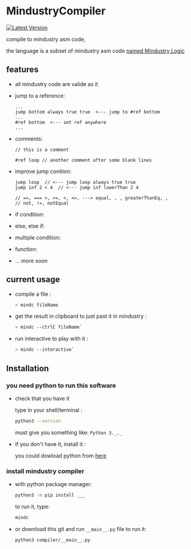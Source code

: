 
# MindustryCompiler

[![Latest Version](https://img.shields.io/pypi/v/PyBoa.svg)](https://pypi.python.org/pypi/MindustryCompiler/)

compile to mindustry asm code,

the language is a subset of mindustry asm code [named Mindustry Logic](https://github.com/MindustryGame/wiki/blob/master/docs/logic/0-introduction.md)

## features

- all mindustry code are valide as it

- jump to a reference:

    ```plain
    ...
    jump bottom always true true  <--- jump to #ref bottom
    ...
    #ref bottom  <--- set ref anywhere
    ...
    ```

- comments:

    ```plain
    // this is a comment

    #ref loop // another comment after some blank lines
    ```

- improve jump conition:

    ```plain
    jump loop  // <--- jump loop always true true
    jump inf 2 < 4  // <--- jump inf lowerThan 2 4

    // ==, === >, >=, <, <=, ---> equal, , , greaterThanEq, ,
    // not, !=, notEqual
    ```

- if condition:

- else, else if:

- multiple condition:

- function:

- ... more soon

## current usage

- compile a file :

    ```sh
    > mindc fileName
    ```

- get the result in clipboard to just past it in mindustry :

    ```sh
    > mindc --ctrlC fileName`
    ```

- run interactive to play with it :

    ```sh
    > mindc --interactive`
    ```

## Installation

### you need python to run this software

- check that you have it

    type in your shell/terminal :

    ```sh
    python3 --version
    ```

    must give you something like: `Python 3._._`

- if you don't have it, install it :

    you could dowload python from [here](https://www.python.org/downloads/release)

### install mindustry compiler

- with python package manager:

    ```sh
    python3 -m pip install ___
    ```

    to run it, type:

    ```sh
    mindc
    ```

- or download this git and run `__main__.py` file
    to run it:

    ```sh
    python3 compiler/__main__.py
    ```
